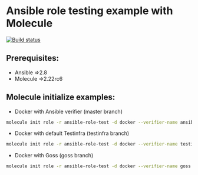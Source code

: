 Ansible role testing example with Molecule
=========
[![Build status](https://travis-ci.org/silazare/ansible-role-test.svg?branch=master)](https://travis-ci.org/silazare)

## Prerequisites:

- Ansible =>2.8
- Molecule =>2.22rc6

## Molecule initialize examples:

- Docker with Ansible verifier (master branch)
```sh
molecule init role -r ansible-role-test -d docker --verifier-name ansible
```

- Docker with default Testinfra (testinfra branch)
```sh
molecule init role -r ansible-role-test -d docker --verifier-name testinfra
```

- Docker with Goss (goss branch)
```sh
molecule init role -r ansible-role-test -d docker --verifier-name goss
```
